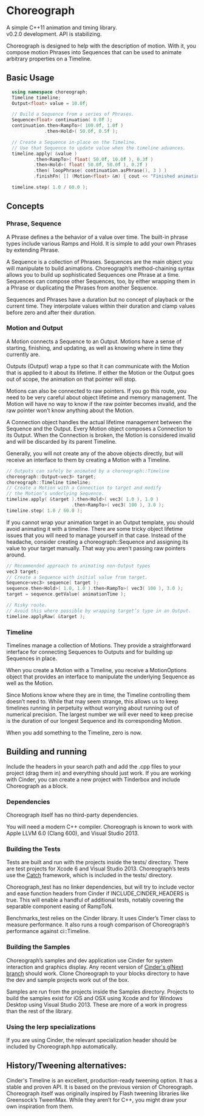 # Choreograph

A simple C++11 animation and timing library.  
v0.2.0 development. API is stabilizing.

Choreograph is designed to help with the description of motion. With it, you compose motion Phrases into Sequences that can be used to animate arbitrary properties on a Timeline.

## Basic Usage
```c++
  using namespace choreograph;
  Timeline timeline;
  Output<float> value = 10.0f;

  // Build a Sequence from a series of Phrases.
  Sequence<float> continuation( 0.0f );
  continuation.then<RampTo>( 100.0f, 1.0f )
              .then<Hold>( 50.0f, 0.5f );

  // Create a Sequence in-place on the Timeline.
  // Use that Sequence to update value when the timeline advances.
  timeline.apply( &value )
          .then<RampTo>( float( 50.0f, 10.0f ), 0.3f )
          .then<Hold>( float( 50.0f, 50.0f ), 0.2f )
          .then( loopPhrase( continuation.asPhrase(), 3 ) )
          .finishFn( [] (Motion<float> &m) { cout << "Finished animating value." << endl; } );

  timeline.step( 1.0 / 60.0 );
```

## Concepts

### Phrase, Sequence

A Phrase defines a the behavior of a value over time. The built-in phrase types include various Ramps and Hold. It is simple to add your own Phrases by extending Phrase<T>.

A Sequence is a collection of Phrases. Sequences are the main object you will manipulate to build animations. Choreograph’s method-chaining syntax allows you to build up sophisticated Sequences one Phrase at a time. Sequences can compose other Sequences, too, by either wrapping them in a Phrase or duplicating the Phrases from another Sequence.

Sequences and Phrases have a duration but no concept of playback or the current time. They interpolate values within their duration and clamp values before zero and after their duration.

### Motion and Output

A Motion connects a Sequence to an Output. Motions have a sense of starting, finishing, and updating, as well as knowing where in time they currently are.

Outputs (Output<T>) wrap a type so that it can communicate with the Motion that is applied to it about its lifetime. If either the Motion or the Output goes out of scope, the animation on that pointer will stop.

Motions can also be connected to raw pointers. If you go this route, you need to be very careful about object lifetime and memory management. The Motion will have no way to know if the raw pointer becomes invalid, and the raw pointer won’t know anything about the Motion.

A Connection object handles the actual lifetime management between the Sequence and the Output. Every Motion object composes a Connection to its Output. When the Connection is broken, the Motion is considered invalid and will be discarded by its parent Timeline.

Generally, you will not create any of the above objects directly, but will receive an interface to them by creating a Motion with a Timeline.

```c++
// Outputs can safely be animated by a choreograph::Timeline
choreograph::Output<vec3> target;
choreograph::Timeline timeline;
// Create a Motion with a Connection to target and modify
// the Motion’s underlying Sequence.
timeline.apply( &target ).then<Hold>( vec3( 1.0 ), 1.0 )
                        .then<RampTo>( vec3( 100 ), 3.0 );
timeline.step( 1.0 / 60.0 );
```

If you cannot wrap your animation target in an Output template, you should avoid animating it with a timeline. There are some tricky object lifetime issues that you will need to manage yourself in that case. Instead of the headache, consider creating a choreograph::Sequence and assigning its value to your target manually. That way you aren't passing raw pointers around.

```c++
// Recommended approach to animating non-Output types
vec3 target;
// Create a Sequence with initial value from target.
Sequence<vec3> sequence( target );
sequence.then<Hold>( 1.0, 1.0 ).then<RampTo>( vec3( 100 ), 3.0 );
target = sequence.getValue( animationTime );

// Risky route.
// Avoid this where possible by wrapping target’s type in an Output.
timeline.applyRaw( &target );
```

### Timeline
Timelines manage a collection of Motions. They provide a straightforward interface for connecting Sequences to Outputs and for building up Sequences in place.

When you create a Motion with a Timeline, you receive a MotionOptions object that provides an interface to manipulate the underlying Sequence as well as the Motion.

Since Motions know where they are in time, the Timeline controlling them doesn’t need to. While that may seem strange, this allows us to keep timelines running in perpetuity without worrying about running out of numerical precision. The largest number we will ever need to keep precise is the duration of our longest Sequence and its corresponding Motion.

When you add something to the Timeline, zero is now.

## Building and running

Include the headers in your search path and add the .cpp files to your project (drag them in) and everything should just work. If you are working with Cinder, you can create a new project with Tinderbox and include Choreograph as a block.

### Dependencies

Choreograph itself has no third-party dependencies.

You will need a modern C++ compiler. Choreograph is known to work with Apple LLVM 6.0 (Clang 600), and Visual Studio 2013.

### Building the Tests

Tests are built and run with the projects inside the tests/ directory. There are test projects for Xcode 6 and Visual Studio 2013. Choreograph’s tests use the [Catch](https://github.com/philsquared/Catch) framework, which is included in the tests/ directory.

Choreograph_test has no linker dependencies, but will try to include vector and ease function headers from Cinder if INCLUDE_CINDER_HEADERS is true. This will enable a handful of additional tests, notably covering the separable component easing of RampToN.

Benchmarks_test relies on the Cinder library. It uses Cinder’s Timer class to measure performance. It also runs a rough comparison of Choreograph’s performance against ci::Timeline.

### Building the Samples

Choreograph’s samples and dev application use Cinder for system interaction and graphics display. Any recent version of [Cinder's glNext branch](https://github.com/cinder/cinder/tree/glNext) should work. Clone Choreograph to your blocks directory to have the dev and sample projects work out of the box.

Samples are run from the projects inside the Samples directory. Projects to build the samples exist for iOS and OSX using Xcode and for Windows Desktop using Visual Studio 2013. These are more of a work in progress than the rest of the library.

### Using the lerp specializations
If you are using Cinder, the relevant specialization header should be included by Choreograph.hpp automatically.

## History/Tweening alternatives:
Cinder's Timeline is an excellent, production-ready tweening option. It has a stable and proven API. It is based on the previous version of Choreograph.  
Choreograph itself was originally inspired by Flash tweening libraries like Greensock’s TweenMax. While they aren’t for C++, you might draw your own inspiration from them.
